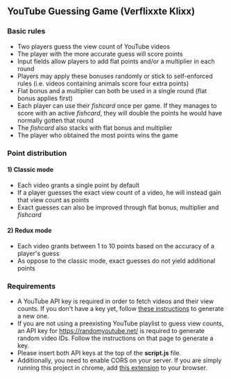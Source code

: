 ## YouTube Guessing Game (Verflixxte Klixx)

### Basic rules
+ Two players guess the view count of YouTube videos
+ The player with the more accurate guess will score points
+ Input fields allow players to add flat points and/or a multiplier in each round
+ Players may apply these bonuses randomly or stick to self-enforced rules
(i.e. videos containing animals score four extra points)
+ Flat bonus and a multiplier can both be used in a single round (flat bonus applies first)
+ Each player can use their _fishcard_ once per game. If they manages to score with an active _fishcard_,
they will double the points he would have normally gotten that round
+ The _fishcard_ also stacks with flat bonus and multiplier
+ The player who obtained the most points wins the game

### Point distribution
#### 1) Classic mode
+ Each video grants a single point by default
+ If a player guesses the exact view count of a video, he will instead gain that view count as points
+ Exact guesses can also be improved through flat bonus, multiplier and _fishcard_

#### 2) Redux mode
+ Each video grants between 1 to 10 points based on the accuracy of a player's guess
+ As oppose to the classic mode, exact guesses do not yield additional points

### Requirements

+ A YouTube API key is required in order to fetch videos and their view counts. If you don't have a key yet, 
follow [these instructions](https://www.slickremix.com/docs/get-api-key-for-youtube/) to
generate a new one.
+ If you are not using a preexisting YouTube playlist to guess view counts, an API key for https://randomyoutube.net/ 
is required to generate random video IDs. Follow the instructions on that page to generate a key.
+ Please insert both API keys at the top of the __script.js__ file.
+ Additionally, you need to enable CORS on your server. If you are simply running this project in chrome,
add [this extension](https://chrome.google.com/webstore/detail/allow-control-allow-origi/nlfbmbojpeacfghkpbjhddihlkkiljbi/related?hl=en) to your browser.